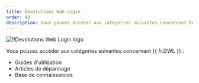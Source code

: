 ```yaml
---
title: Devolutions Web Login
order: 40
description: Vous pouvez accéder aux catégories suivantes concernant Devolutions Web Login ':' Guides d'utilisation, Articles de dépannage et Base de connaissances
---
```

![!!Devolutions Web Login logo](https://webdevolutions.blob.core.windows.net/images/projects/web-login/logos/web-login-color-shadow.svg)

Vous pouvez accéder aux catégories suivantes concernant {{ fr.DWL }} :  

* Guides d'utilisation
* Articles de dépannage
* Base de connaissances

